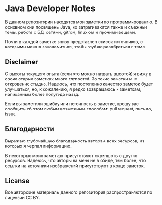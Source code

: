 # Java Developer Notes

В данном репозитории находятся мои заметки по программированию. В основном они посвящены Java, но затрагиваются также и смежные темы: работа с БД, сетями, git'ом, linux'ом и прочими вещами.

Почти в каждой заметке внизу представлен список источников, с которыми можно ознакомиться, чтобы глубже разобраться в теме

## Disclaimer

С высоты текущего опыта (если это можно назвать высотой) я вижу в своих старых заметках много глупостей. 
За такие заметки мне откровенно стыдно. 
Надеюсь, что постепенно качество заметок будет улучшаться, но, к сожалению, я редко возвращаюсь к заметкам, написанным более полугода назад.

Если вы заметили ошибку или неточность в заметке, прошу вас сообщить об этом любым возможным способом: pull request, письмо, issue.

## Благодарности

Выражаю глубочайшую благодарность авторам всех ресурсов, из которых я черпал информацию. 

В некоторых моих заметках присутствуют скриншоты с других ресурсов. Надеюсь, что авторы на меня не в обиде, тем более, что ссылки на источники изображений присутствуют в конце заметок.

## License

Все авторские материалы данного репозитория распространяются по лицензии CC BY.